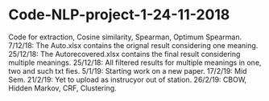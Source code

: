 # Code-NLP-project-1-24-11-2018
Code for extraction, Cosine similarity, Spearman, Optimum Spearman.
7/12/18: The Auto.xlsx contains the orignal result considering one meaning.
25/12/18: The Autorecovered.xlsx contains the final result considering multiple meanings.
25/12/18: All filtered results for multiple meanings in one, two and such txt fies.
5/1/19: Starting work on a new paper.
17/2/19: Mid Sem.
21/2/19: Yet to upload as instrucyor out of station.
26/2/19: CBOW, Hidden Markov, CRF, Clustering.

